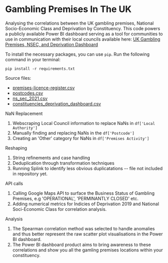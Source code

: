 # Gambling Premises In The UK
Analysing the correlations between the UK gambling premises, National Socio-Economic Class and Deprivation by Constituency. 
This code powers a publicly available Power BI dashboard serving as a tool for communities to use in communication with
their local councils available here:
[UK Gambling Premises, NSEC, and Deprivation Dashboard](https://app.powerbi.com/view?r=eyJrIjoiY2ZiZTU2MTUtMjk0OS00ZDJiLWEwMGItNzZiYzg3YTYzMjI5IiwidCI6IjgyMmRkYmEwLWFkNjAtNDE2Zi1iNDRlLTEwMzdlNzRkNTI5OSJ9)


To install the necessary packages, you can use `pip`. Run the following command in your terminal:

```pip install -r requirements.txt```

Source files:
  * [premises-licence-register.csv](https://www.gamblingcommission.gov.uk/public-register/premises/download)
  * [postcodes.csv](https://www.doogal.co.uk/ElectoralConstituencies)
  * [ns_sec_2021.csv](https://commonslibrary.parliament.uk/constituency-data-educational-qualifications-2021-census/)
  * [constituencies_deprivation_dashboard.csv](https://commonslibrary.parliament.uk/constituency-data-indices-of-deprivation/)


NaN Replacement
  1. Webscraping Local Council information to replace NaNs in ```df['Local Authority']```
  3. Manually finding and replacing NaNs in the ```df['Postcode'] ```
  5. Creating an 'Other' category for NaNs in ```df['Premises Activity'] ```

Reshaping
  1. String refinements and case handling
  2. Deduplication through transformation techniques
  3. Running Splink to identify less obvious duplicatations -- file not included in repository yet.

API calls
  1. Calling Google Maps API to surface the Business Status of Gambling Premises, e.g 'OPERATIONAL', 'PERMINANTLY CLOSED' etc. 
  2. Adding numerical metrics for Indicies of Deprivation 2019 and National Soci-Economic Class for correlation analysis.

Analysis
  1. The Spearman correlation method was selected to handle anomalies and thus better represent the raw scatter plot visualisations in the Power BI dashboard.
  2. The Power BI dashboard product aims to bring awareness to these correlations and show you all the gamling premises locations within your constituency. 
  
  
